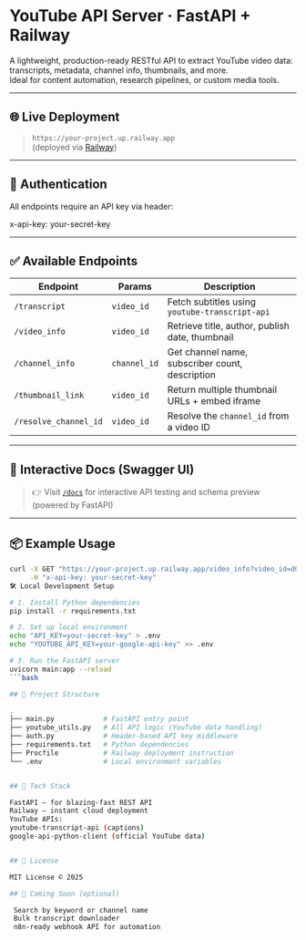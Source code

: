 # YouTube API Server · FastAPI + Railway

A lightweight, production-ready RESTful API to extract YouTube video data: transcripts, metadata, channel info, thumbnails, and more.  
Ideal for content automation, research pipelines, or custom media tools.

---

## 🌐 Live Deployment

> `https://your-project.up.railway.app`  
(deployed via [Railway](https://railway.app))

---

## 🔐 Authentication

All endpoints require an API key via header:

x-api-key: your-secret-key


---

## ✅ Available Endpoints

| Endpoint               | Params      | Description                                      |
|------------------------|-------------|--------------------------------------------------|
| `/transcript`          | `video_id`  | Fetch subtitles using `youtube-transcript-api`  |
| `/video_info`          | `video_id`  | Retrieve title, author, publish date, thumbnail |
| `/channel_info`        | `channel_id`| Get channel name, subscriber count, description |
| `/thumbnail_link`      | `video_id`  | Return multiple thumbnail URLs + embed iframe   |
| `/resolve_channel_id`  | `video_id`  | Resolve the `channel_id` from a video ID        |

---

## 🧭 Interactive Docs (Swagger UI)

> 👉 Visit [`/docs`](https://your-project.up.railway.app/docs) for interactive API testing and schema preview (powered by FastAPI)

---

## 📦 Example Usage

```bash
curl -X GET "https://your-project.up.railway.app/video_info?video_id=dQw4w9WgXcQ" \
     -H "x-api-key: your-secret-key"
🛠️ Local Development Setup

# 1. Install Python dependencies
pip install -r requirements.txt

# 2. Set up local environment
echo "API_KEY=your-secret-key" > .env
echo "YOUTUBE_API_KEY=your-google-api-key" >> .env

# 3. Run the FastAPI server
uvicorn main:app --reload
```bash

## 📁 Project Structure

.
├── main.py            # FastAPI entry point
├── youtube_utils.py   # All API logic (YouTube data handling)
├── auth.py            # Header-based API key middleware
├── requirements.txt   # Python dependencies
├── Procfile           # Railway deployment instruction
└── .env               # Local environment variables


## 📘 Tech Stack

FastAPI – for blazing-fast REST API
Railway – instant cloud deployment
YouTube APIs:
youtube-transcript-api (captions)
google-api-python-client (official YouTube data)


## 📄 License

MIT License © 2025

## 🧪 Coming Soon (optional)

 Search by keyword or channel name
 Bulk transcript downloader
 n8n-ready webhook API for automation